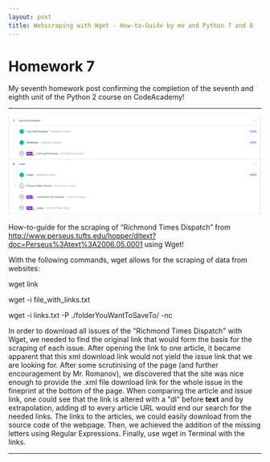 ```yaml
---
layout: post
title: Webscraping with Wget - How-to-Guide by me and Python 7 and 8
---
```


# Homework 7

My seventh homework post confirming the completion of the seventh and eighth unit of the Python 2 course on CodeAcademy!
<!-- more -->


***

![Confirmation](/img/Python7+8.png)


How-to-guide for the scraping of “Richmond Times Dispatch” from http://www.perseus.tufts.edu/hopper/dltext?doc=Perseus%3Atext%3A2006.05.0001 using Wget!

With the following commands, wget allows for the scraping of data from websites:

wget link

wget -i file_with_links.txt

wget -i links.txt -P ./folderYouWantToSaveTo/ -nc

In order to download all issues of the "Richmond Times Dispatch" with Wget, we needed to find the original link that would form the basis for the scraping of each issue.
After opening the link to one article, it became apparent that this xml download link would not yield the issue link that we are looking for. 
After some scrutinising of the page (and further encouragement by Mr. Romanov), we discovered that the site was nice enough to provide the .xml file download link for the whole issue in the fineprint at the bottom of the page.
When comparing the article and issue link, one could see that the link is altered with a "dl" before __text__ and by extrapolation, adding dl to every article URL would end our search for the needed links. The links to the articles, we could easily download from the source code of the webpage. 
Then, we achieved the addition of the missing letters using Regular Expressions.
Finally, use wget in Terminal with the links.




<!-- more -->


***
